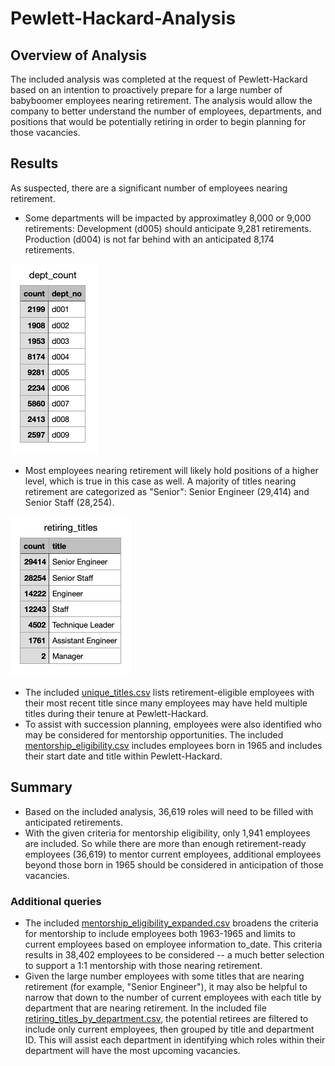 # Pewlett-Hackard-Analysis

## Overview of Analysis
The included analysis was completed at the request of Pewlett-Hackard based on an intention to proactively prepare for a large number of babyboomer employees nearing retirement. The analysis would allow the company to better understand the number of employees, departments, and positions that would be potentially retiring in order to begin planning for those vacancies. 

## Results
As suspected, there are a significant number of employees nearing retirement. 
- Some departments will be impacted by approximatley 8,000 or 9,000 retirements:
Development (d005) should anticipate 9,281 retirements. Production (d004) is not far behind with an anticipated 8,174 retirements. 

![dept_count.png](Data/dept_count.png)

- Most employees nearing retirement will likely hold positions of a higher level, which is true in this case as well. A majority of titles nearing retirement are categorized as "Senior": Senior Engineer (29,414) and Senior Staff (28,254). 

![retiring_titles.png](Data/retiring_titles.png)

- The included [unique_titles.csv](Data/unique_titles.csv) lists retirement-eligible employees with their most recent title since many employees may have held multiple titles during their tenure at Pewlett-Hackard.
- To assist with succession planning, employees were also identified who may be considered for mentorship opportunities. The included [mentorship_eligibility.csv](Data/mentorship_eligibility.csv) includes employees born in 1965 and includes their start date and title within Pewlett-Hackard. 

## Summary
- Based on the included analysis, 36,619 roles will need to be filled with anticipated retirements. 
- With the given criteria for mentorship eligibility, only 1,941 employees are included. So while there are more than enough retirement-ready employees (36,619) to mentor current employees, additional employees beyond those born in 1965 should be considered in anticipation of those vacancies.  
### Additional queries
- The included [mentorship_eligibility_expanded.csv](Data/mentorship_eligibility_expanded.csv) broadens the criteria for mentorship to include employees both 1963-1965 and limits to current employees based on employee information to_date. This criteria results in 38,402 employees to be considered -- a much better selection to support a 1:1 mentorship with those nearing retirement. 
- Given the large number employees with some titles that are nearing retirement (for example, "Senior Engineer"), it may also be helpful to narrow that down to the number of current employees with each title by department that are nearing retirement. In the included file [retiring_titles_by_department.csv](Data/retiring_titles_by_department.csv), the potential retirees are filtered to include only current employees, then grouped by title and department ID. This will assist each department in identifying which roles within their department will have the most upcoming vacancies. 
